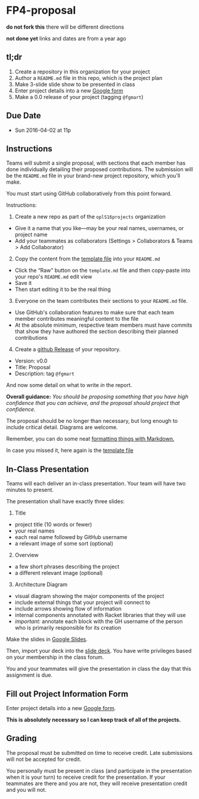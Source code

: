 # FP4-proposal

**do not fork this** there will be different directions

**not done yet** links and dates are from a year ago

## tl;dr

1. Create a repository in this organization for your project
2. Author a `README.md` file in this repo, which is the project plan
3. Make 3-slide slide show to be presented in class
4. Enter project details into a new [Google form][projform]
5. Make a 0.0 release of your project (tagging `@fgmart`)

## Due Date
* Sun 2016-04-02 at 11p

## Instructions

Teams will submit a single proposal, with sections that each member has done individually detailing their proposed contributions. The submission will be the `README.md` file in your brand-new project repository, which you'll make. 

You must start using GitHub collaboratively from this point forward. 

Instructions: 

1. Create a new repo as part of the `oplS16projects` organization
  * Give it a name that you like—may be your real names, usernames, or project name
  * Add your teammates as collaborators (Settings > Collaborators & Teams > Add Collaborator)
2. Copy the content from the [template file](template.md) into your `README.md`
  * Click the “Raw” button on the `template.md` file and then copy-paste into your repo's `README.md` edit view
  * Save it
  * Then start editing it to be the real thing
3. Everyone on the team contributes their sections to your `README.md` file.
  * Use GitHub's collaboration features to make sure that each team member contributes meaningful content to the file
  * At the absolute minimum, respective team members must have commits that show they have authored the section describing their planned contributions
4. Create a [github Release](https://help.github.com/articles/creating-releases/) of your repository. 
 * Version: v0.0
 * Title: Proposal
 * Description: tag `@fgmart`

And now some detail on what to write _in_ the report.

**Overall guidance:** *You should be proposing something that you have high confidence that you can achieve, and the proposal should project that confidence.*

The proposal should be no longer than necessary, but long enough to include critical detail. Diagrams are welcome. 

Remember, you can do some neat [formatting things with Markdown.][markdown]

In case you missed it, here again is the [template file](template.md)

## In-Class Presentation 
Teams will each deliver an in-class presentation. Your team will have two minutes to present.

The presentation shall have exactly three slides:

1. Title
  * project title (10 words or fewer)
  * your real names
  * each real name followed by GitHub username
  * a relevant image of some sort (optional)
2. Overview
  * a few short phrases describing the project
  * a different relevant image (optional)
3. Architecture Diagram 
  * visual diagram showing the major components of the project
  * include external things that your project will connect to
  * include arrows showing flow of information
  * internal components annotated with Racket libraries that they will use
  * _important:_ annotate each block with the GH username of the person who is primarily responsible for its creation

Make the slides in [Google Slides][gslides].

Then, import your deck into the [slide deck][martinslides]. You have write privileges based on your membership in the class forum.

You and your teammates will give the presentation in class the day that this assignment is due.

## Fill out Project Information Form

Enter project details into a new [Google form][projform].

**This is absolutely necessary so I can keep track of all of the projects.**

## Grading
The proposal must be submitted on time to receive credit. Late submissions will not be accepted for credit.

You personally must be present in class (and participate in the presentation when it is your turn) to receive credit for the presentation. If your teammates are there and you are not, they will receive presentation credit and you will not.


<!-- Links -->
[forum]: https://groups.google.com/forum/#!forum/uml-opl-spr17
[markdown]: https://help.github.com/articles/markdown-basics/
[gslides]:https://slides.google.com
[martinslides]:https://docs.google.com/presentation/d/1fzNX4nV4z6IkLiVBMB0YD4CctlJxR9pWXSbYTOFcQvc
[projform]:https://goo.gl/forms/Gfh9hWBgvg323j6M2
